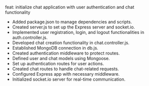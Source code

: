 feat: initialize chat application with user authentication and chat functionality

- Added package.json to manage dependencies and scripts.
- Created server.js to set up the Express server and socket.io.
- Implemented user registration, login, and logout functionalities in auth.controller.js.
- Developed chat creation functionality in chat.controller.js.
- Established MongoDB connection in db.js.
- Created authentication middleware to protect routes.
- Defined user and chat models using Mongoose.
- Set up authentication routes for user actions.
- Created chat routes to handle chat-related requests.
- Configured Express app with necessary middleware.
- Initialized socket.io server for real-time communication.
